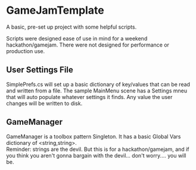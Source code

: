# GameJamTemplate
A basic, pre-set up project with some helpful scripts.

Scripts were designed ease of use in mind for a weekend hackathon/gamejam. 
There were not designed for performance or production use.

## User Settings File
SimplePrefs.cs  will set up a basic dictionary of key/values that can be read and written from a file.
The sample MainMenu scene has a Settings mneu that will auto populate whatever settings it finds. Any value the user changes will be written to disk.

## GameManager
GameManager is a toolbox pattern Singleton. It has a basic Global Vars dictionary of <string,string>.   
Reminder: strings are the devil.  But this is for a hackathon/gamejam, and if you think you aren't gonna bargain with the devil... don't worry.... you will be.
